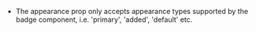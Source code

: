 - The appearance prop only accepts appearance types supported by the badge component, i.e. 'primary', 'added', 'default' etc.